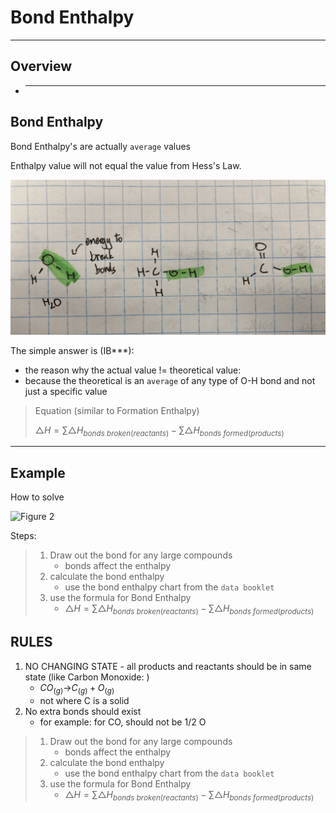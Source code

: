 # Bond Enthalpy

---

## Overview

- ***

## Bond Enthalpy

Bond Enthalpy's are actually `average` values

Enthalpy value will not equal the value from Hess's Law.

![Figure 1](images/1.3fig1.png)

The simple answer is (IB\*\*\*):

- the reason why the actual value != theoretical value:
- because the theoretical is an `average` of any type of O-H bond and not just a specific value

> Equation (similar to Formation Enthalpy)
>
> $\triangle{H} = \sum{\triangle{H}}_{bonds\ broken (reactants)} - \sum{\triangle{H}}_{bonds\ formed(products)}$

---

## Example

How to solve

![Figure 2](images/1.3fig2.png)

Steps:

> 1.  Draw out the bond for any large compounds
>     - bonds affect the enthalpy
> 2.  calculate the bond enthalpy
>     - use the bond enthalpy chart from the `data booklet`
> 3.  use the formula for Bond Enthalpy
>     - $\triangle{H} = \sum{\triangle{H}}_{bonds\ broken (reactants)} - \sum{\triangle{H}}_{bonds\ formed(products)}$

## RULES

1. NO CHANGING STATE - all products and reactants should be in same state (like Carbon Monoxide: )
   - $CO_{(g)}$&rarr;$C_{(g)} + O_{(g)}$
   - not where C is a solid
2. No extra bonds should exist
   - for example: for CO, should not be 1/2 O

> 1.  Draw out the bond for any large compounds
>     - bonds affect the enthalpy
> 2.  calculate the bond enthalpy
>     - use the bond enthalpy chart from the `data booklet`
> 3.  use the formula for Bond Enthalpy
>     - $\triangle{H} = \sum{\triangle{H}}_{bonds\ broken (reactants)} - \sum{\triangle{H}}_{bonds\ formed(products)}$
